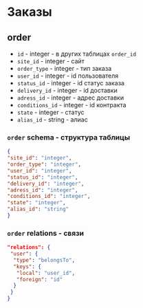 # Заказы
## order
- `id` - integer - в других таблицах `order_id`
- `site_id` - integer - сайт
- `order_type` - integer - тип заказа
- `user_id` - integer - id пользователя
- `status_id` - integer - id статус заказа
- `delivery_id` - integer - id доставки
- `adress_id` - integer - адрес доставки
- `conditions_id` - integer - id контракта
- `state` - integer - статус
- `alias_id` - string - алиас
### `order` schema - структура таблицы
```json
{
"site_id": "integer",
"order_type": "integer",
"user_id": "integer",
"status_id": "integer",
"delivery_id": "integer",
"adress_id": "integer",
"conditions_id": "integer",
"state": "integer",
"alias_id": "string"
}
```
### `order` relations - связи
```json
"relations": {
 "user": {
  "type": "belongsTo",
  "keys": {
   "local": "user_id",
   "foreign": "id"
  }
 }
}
```
